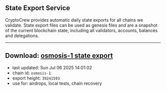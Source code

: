 ## State Export Service
CryptoCrew provides automatic daily state exports for all chains we validate. State export files can be used as genesis files and are a snapshot of the current blockchain state, including all validators, accounts, balances and delegations.

---
**Download: [osmosis-1 state export](https://dl-eu2.ccvalidators.com/SERVICE/osmosis/osmosis-1_export_39241593.json)**
---

- last updated: Sun Jul 06 2025 14:01:02
- chain id: `osmosis-1`
- export height: `39241593`
- use for: airdrops, local tests, chain recovery
